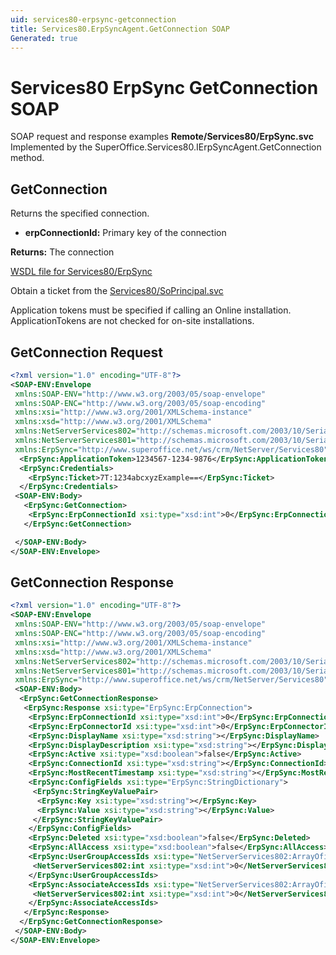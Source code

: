 ```yaml
---
uid: services80-erpsync-getconnection
title: Services80.ErpSyncAgent.GetConnection SOAP
Generated: true
---
```


# Services80 ErpSync GetConnection SOAP

SOAP request and response examples **Remote/Services80/ErpSync.svc**
Implemented by the <see cref="M:SuperOffice.Services80.IErpSyncAgent.GetConnection">SuperOffice.Services80.IErpSyncAgent.GetConnection</see> method.

## GetConnection

Returns the specified connection.

* **erpConnectionId:** Primary key of the connection

**Returns:** The connection


[WSDL file for Services80/ErpSync](../Services80-ErpSync.md)

Obtain a ticket from the [Services80/SoPrincipal.svc](../SoPrincipal/SoPrincipal.md)

Application tokens must be specified if calling an Online installation. ApplicationTokens are not checked for on-site installations.

## GetConnection Request

```xml
<?xml version="1.0" encoding="UTF-8"?>
<SOAP-ENV:Envelope
 xmlns:SOAP-ENV="http://www.w3.org/2003/05/soap-envelope"
 xmlns:SOAP-ENC="http://www.w3.org/2003/05/soap-encoding"
 xmlns:xsi="http://www.w3.org/2001/XMLSchema-instance"
 xmlns:xsd="http://www.w3.org/2001/XMLSchema"
 xmlns:NetServerServices802="http://schemas.microsoft.com/2003/10/Serialization/Arrays"
 xmlns:NetServerServices801="http://schemas.microsoft.com/2003/10/Serialization/"
 xmlns:ErpSync="http://www.superoffice.net/ws/crm/NetServer/Services80">
  <ErpSync:ApplicationToken>1234567-1234-9876</ErpSync:ApplicationToken>
  <ErpSync:Credentials>
    <ErpSync:Ticket>7T:1234abcxyzExample==</ErpSync:Ticket>
  </ErpSync:Credentials>
 <SOAP-ENV:Body>
   <ErpSync:GetConnection>
    <ErpSync:ErpConnectionId xsi:type="xsd:int">0</ErpSync:ErpConnectionId>
   </ErpSync:GetConnection>

 </SOAP-ENV:Body>
</SOAP-ENV:Envelope>

```


## GetConnection Response

```xml
<?xml version="1.0" encoding="UTF-8"?>
<SOAP-ENV:Envelope
 xmlns:SOAP-ENV="http://www.w3.org/2003/05/soap-envelope"
 xmlns:SOAP-ENC="http://www.w3.org/2003/05/soap-encoding"
 xmlns:xsi="http://www.w3.org/2001/XMLSchema-instance"
 xmlns:xsd="http://www.w3.org/2001/XMLSchema"
 xmlns:NetServerServices802="http://schemas.microsoft.com/2003/10/Serialization/Arrays"
 xmlns:NetServerServices801="http://schemas.microsoft.com/2003/10/Serialization/"
 xmlns:ErpSync="http://www.superoffice.net/ws/crm/NetServer/Services80">
 <SOAP-ENV:Body>
  <ErpSync:GetConnectionResponse>
   <ErpSync:Response xsi:type="ErpSync:ErpConnection">
    <ErpSync:ErpConnectionId xsi:type="xsd:int">0</ErpSync:ErpConnectionId>
    <ErpSync:ErpConnectorId xsi:type="xsd:int">0</ErpSync:ErpConnectorId>
    <ErpSync:DisplayName xsi:type="xsd:string"></ErpSync:DisplayName>
    <ErpSync:DisplayDescription xsi:type="xsd:string"></ErpSync:DisplayDescription>
    <ErpSync:Active xsi:type="xsd:boolean">false</ErpSync:Active>
    <ErpSync:ConnectionId xsi:type="xsd:string"></ErpSync:ConnectionId>
    <ErpSync:MostRecentTimestamp xsi:type="xsd:string"></ErpSync:MostRecentTimestamp>
    <ErpSync:ConfigFields xsi:type="ErpSync:StringDictionary">
     <ErpSync:StringKeyValuePair>
      <ErpSync:Key xsi:type="xsd:string"></ErpSync:Key>
      <ErpSync:Value xsi:type="xsd:string"></ErpSync:Value>
     </ErpSync:StringKeyValuePair>
    </ErpSync:ConfigFields>
    <ErpSync:Deleted xsi:type="xsd:boolean">false</ErpSync:Deleted>
    <ErpSync:AllAccess xsi:type="xsd:boolean">false</ErpSync:AllAccess>
    <ErpSync:UserGroupAccessIds xsi:type="NetServerServices802:ArrayOfint">
     <NetServerServices802:int xsi:type="xsd:int">0</NetServerServices802:int>
    </ErpSync:UserGroupAccessIds>
    <ErpSync:AssociateAccessIds xsi:type="NetServerServices802:ArrayOfint">
     <NetServerServices802:int xsi:type="xsd:int">0</NetServerServices802:int>
    </ErpSync:AssociateAccessIds>
   </ErpSync:Response>
  </ErpSync:GetConnectionResponse>
 </SOAP-ENV:Body>
</SOAP-ENV:Envelope>

```

